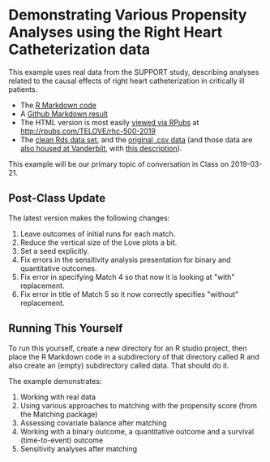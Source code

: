 # Demonstrating Various Propensity Analyses using the Right Heart Catheterization data

This example uses real data from the SUPPORT study, describing analyses related to the causal effects of right heart catheterization in critically ill patients.

- The [R Markdown code](https://github.com/THOMASELOVE/2019-500/blob/master/data-and-code/rhc_2019/01_rhc_2019.Rmd)
- A [Github Markdown result](https://github.com/THOMASELOVE/2019-500/blob/master/data-and-code/rhc_2019/01_rhc_2019.md)
- The HTML version is most easily [viewed via RPubs](http://rpubs.com/TELOVE/rhc-500-2019) at http://rpubs.com/TELOVE/rhc-500-2019
- The [clean Rds data set](https://github.com/THOMASELOVE/2019-500/blob/master/data-and-code/rhc_2019/rhc.Rds), and the [original .csv data](https://github.com/THOMASELOVE/2019-500/blob/master/data-and-code/rhc_2019/rhc.csv) (and those data are [also housed at Vanderbilt](http://biostat.mc.vanderbilt.edu/wiki/pub/Main/DataSets/rhc.csv), with [this description](http://biostat.mc.vanderbilt.edu/wiki/pub/Main/DataSets/rhc.html)).

This example will be our primary topic of conversation in Class on 2019-03-21.

## Post-Class Update

The latest version makes the following changes:

1. Leave outcomes of initial runs for each match.
2. Reduce the vertical size of the Love plots a bit.
3. Set a seed explicitly.
4. Fix errors in the sensitivity analysis presentation for binary and quantitative outcomes.
5. Fix error in specifying Match 4 so that now it is looking at "with" replacement.
6. Fix error in title of Match 5 so it now correctly specifies "without" replacement.

## Running This Yourself

To run this yourself, create a new directory for an R studio project, then place the R Markdown code in a subdirectory of that directory called R and also create an (empty) subdirectory called data. That should do it.

The example demonstrates:

1. Working with real data
2. Using various approaches to matching with the propensity score (from the Matching package)
3. Assessing covariate balance after matching
4. Working with a binary outcome, a quantitative outcome and a survival (time-to-event) outcome
5. Sensitivity analyses after matching
